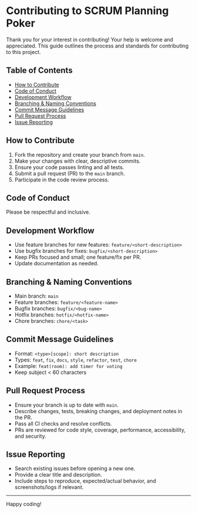 # Contributing to SCRUM Planning Poker

Thank you for your interest in contributing! Your help is welcome and appreciated. This guide outlines the process and standards for contributing to this project.

## Table of Contents

- [How to Contribute](#how-to-contribute)
- [Code of Conduct](#code-of-conduct)
- [Development Workflow](#development-workflow)
- [Branching & Naming Conventions](#branching--naming-conventions)
- [Commit Message Guidelines](#commit-message-guidelines)
- [Pull Request Process](#pull-request-process)
- [Issue Reporting](#issue-reporting)

## How to Contribute

1. Fork the repository and create your branch from `main`.
2. Make your changes with clear, descriptive commits.
3. Ensure your code passes linting and all tests.
4. Submit a pull request (PR) to the `main` branch.
5. Participate in the code review process.

## Code of Conduct

Please be respectful and inclusive.

## Development Workflow

- Use feature branches for new features: `feature/<short-description>`
- Use bugfix branches for fixes: `bugfix/<short-description>`
- Keep PRs focused and small; one feature/fix per PR.
- Update documentation as needed.

## Branching & Naming Conventions

- Main branch: `main`
- Feature branches: `feature/<feature-name>`
- Bugfix branches: `bugfix/<bug-name>`
- Hotfix branches: `hotfix/<hotfix-name>`
- Chore branches: `chore/<task>`

## Commit Message Guidelines

- Format: `<type>[scope]: short description`
- Types: `feat`, `fix`, `docs`, `style`, `refactor`, `test`, `chore`
- Example: `feat(room): add timer for voting`
- Keep subject < 60 characters

## Pull Request Process

- Ensure your branch is up to date with `main`.
- Describe changes, tests, breaking changes, and deployment notes in the PR.
- Pass all CI checks and resolve conflicts.
- PRs are reviewed for code style, coverage, performance, accessibility, and security.

## Issue Reporting

- Search existing issues before opening a new one.
- Provide a clear title and description.
- Include steps to reproduce, expected/actual behavior, and screenshots/logs if relevant.

---

Happy coding!
